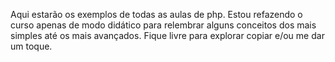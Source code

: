 Aqui estarão os exemplos de todas as aulas de php.
Estou refazendo o curso apenas de modo didático para relembrar alguns conceitos dos mais simples até os mais avançados.
Fique livre para explorar copiar e/ou me dar um toque.
